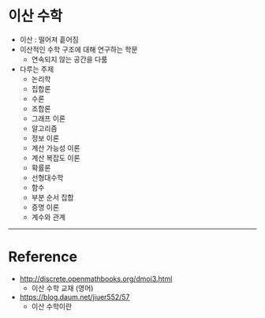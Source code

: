 # 이산 수학

- 이산 : 떨어져 흩어짐
- 이산적인 수학 구조에 대해 연구하는 학문
    - 연속되지 않는 공간을 다룸
- 다루는 주제
    - 논리학
    - 집합론
    - 수론
    - 조합론
    - 그래프 이론
    - 알고리즘
    - 정보 이론
    - 계산 가능성 이론
    - 계산 복잡도 이론
    - 확률론
    - 선형대수학
    - 함수
    - 부분 순서 집합
    - 증명 이론
    - 계수와 관계

---

# Reference

- http://discrete.openmathbooks.org/dmoi3.html
    - 이산 수학 교재 (영어)
- https://blog.daum.net/jiuer552/57
    - 이산 수학이란

